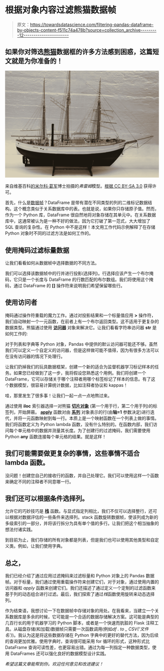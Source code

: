 # 根据对象内容过滤熊猫数据帧

> 原文：<https://towardsdatascience.com/filtering-pandas-dataframe-by-objects-content-f511c74a478b?source=collection_archive---------12----------------------->

## 如果你对筛选[熊猫](https://pandas.pydata.org/docs/user_guide/index.html#user-guide)数据框的许多方法感到困惑，这篇短文就是为你准备的！

![](img/26909d8f2979517722420bc57814dc63.png)

来自维基百科[的](https://en.wikipedia.org/wiki/Fram#/media/File:Fram_Model_1898-1902.jpg)[米尔科·葛军](https://commons.wikimedia.org/wiki/User:DrJunge)博士拍摄的*弗雷姆*模型。[根据 CC BY-SA 3.0](https://creativecommons.org/licenses/by-sa/3.0) 获得许可。

首先，什么是[数据帧](https://pandas.pydata.org/pandas-docs/stable/user_guide/dsintro.html#dataframe)？DataFrame 是带有潜在不同类型的列的二维标记数据结构。这个概念类似于关系数据库中的表。也就是说，如果你只存储原子值。然而，作为一个 Python 库，DataFrame 很自然地将对象存储在其单元中。在关系数据库中，这通常被认为是一种不好的做法，因为它打破了第一范式，大大增加了 SQL 查询的复杂性。在 Python 中不是这样！本文用工作代码示例解释了在存储 Python 对象时不同的过滤方法是如何工作的。

## 使用掩码过滤标量数据

让我们看看如何从数据帧中选择数据的不同方法。

我们可以选择该数据帧中的行并进行投影(选择列)。行选择应该产生一个布尔掩码，它只是一个长度与 DataFrame 的行数匹配的布尔数组。我们将使用这个掩码，通过 DataFrame 的 **[]** 操作符来说明我们希望保留哪些行。

## 使用访问者

掩码通过操作符重载的魔力工作。通过对投影结果和一个标量值应用 **>** 操作符，我们自动映射一个一元函数，在前者上有一个布尔返回类型。这不适用于更复杂的数据类型。熊猫通过使用 [**访问器**](/pandas-dtype-specific-operations-accessors-c749bafb30a4) 对象来解决它。让我们看看字符串访问器 **str** 是如何工作的:

对于列表和字典等 Python 对象，Pandas 中提供的默认访问器可能还不够。虽然我们可以定义一个自定义的访问器，但是这样做可能不值得，因为有很多方法可以在没有访问器的情况下处理行。

让我们扔掉我们的玩具数据框架，创建一个新的适合为监督机器学习标记样本的任务。如果您已经做到了这一步，我将假设您熟悉这个用例。我们将创建一个 DataFrame，它可以存储关于哪个注释者用哪个标签标记了样本的信息。有了这个数据模型，很容易计算统计数据，比如注释者协议和 kappas！

哇，那里发生了很多事！让我们一起一点一点地熬过来。

通过使用 **iloc** 索引器选择一对熊猫 [**切片对象**](https://pandas.pydata.org/pandas-docs/stable/user_guide/indexing.html#slicing-with-labels) (第一个用于行，第二个用于列)的标签列，开始屏蔽。 [**apply**](https://pandas.pydata.org/pandas-docs/stable/reference/api/pandas.DataFrame.apply.html#pandas-dataframe-apply) 函数对由 [**系列**](https://pandas.pydata.org/pandas-docs/stable/user_guide/dsintro.html#series) 对象表示的行(由**轴=1** 参数决定)进行迭代，并将一元函数映射到每一行。本质上是一个映射函数在一个列表上做的事情。我们将函数定义为 Python lambda 函数，没有什么特别的。在函数内部，我们访问每个单元格中的数据并测量其长度。为了创建行的过滤掩码，我们需要使用 Python **any** 函数连接每个单元格的结果。就是这样！

## 我们可能需要做更复杂的事情，这些事情不适合 lambda 函数。

没问题！创建您自己的接收行的函数，并自己处理它。我们可以使用这样一个函数来确定不同的注释者不同意哪一行。

## 我们还可以根据条件选择列。

允许它的巧妙技巧是 [**栈**](https://pandas.pydata.org/pandas-docs/stable/reference/api/pandas.DataFrame.stack.html#pandas-dataframe-stack) 函数。与显式指定列相比，我们不仅可以选择整行，还可以根据对数据评估的一些条件来选择列。stack 函数旋转数据帧，使该列成为新的多级索引的一部分，并将该行拆分为具有单个值的多行。让我们把这个相当抽象的想法付诸实践。

到目前为止，我们存储的所有对象都是列表，但是我们也可以使用其他类型和自定义类。例如，让我们使用字典。

## 总之，

我们已经介绍了通过应用过滤掩码来过滤标量和 Python 对象上的 Pandas 数据帧。对于标量，我们通过使用重载操作符来创建它们，对于对象，通过使用内置的访问器和 *apply* 函数来创建它们。我们还描述了通过定义一个定制的过滤函数来基于列的动态组合进行过滤。最后，我们探索了通过*栈*函数使用旋转来动态选择列。

作为结束语，我想讨论一下在数据帧中存储对象的用处。在我看来，当建立一个关系数据库是多余的时候，它可能是一个合适的数据存储解决方案。这可能是典型的几百行长的用于机器学习的 Python 脚本，或者是一个快速而肮脏的 Flask 注释工具。从磁盘存储(和加载)数据帧只需要一次函数调用(例如*df . to _ CSV(‘文件名’)*)。我认为这是将这些数据存储在 Python 字典中的更好的替代方法，因为后续的查询更加优雅。使用字典时，查询很可能采用 for 循环的形式，这种形式比 DataFrame 查询可读性差，也更容易出错。通过为每一列指定一种数据类型，使用 DataFrames 还可以强化良好的数据模型设计实践。

*希望这篇文章能帮到你。欢迎任何意见和改进建议！*